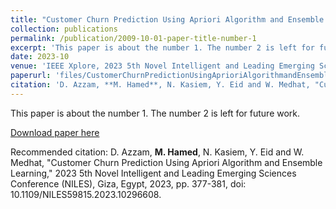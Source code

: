 ```yaml
---
title: "Customer Churn Prediction Using Apriori Algorithm and Ensemble Learning"
collection: publications
permalink: /publication/2009-10-01-paper-title-number-1
excerpt: 'This paper is about the number 1. The number 2 is left for future work.'
date: 2023-10
venue: 'IEEE Xplore, 2023 5th Novel Intelligent and Leading Emerging Sciences Conference (NILES)'
paperurl: 'files/CustomerChurnPredictionUsingAprioriAlgorithmandEnsembleLearning.pdf'
citation: 'D. Azzam, **M. Hamed**, N. Kasiem, Y. Eid and W. Medhat, "Customer Churn Prediction Using Apriori Algorithm and Ensemble Learning," 2023 5th Novel Intelligent and Leading Emerging Sciences Conference (NILES), Giza, Egypt, 2023, pp. 377-381, doi: 10.1109/NILES59815.2023.10296608.'
---
```

This paper is about the number 1. The number 2 is left for future work.

[Download paper here](http://academicpages.github.io/files/paper1.pdf)

Recommended citation: D. Azzam, **M. Hamed**, N. Kasiem, Y. Eid and W. Medhat, "Customer Churn Prediction Using Apriori Algorithm and Ensemble Learning," 2023 5th Novel Intelligent and Leading Emerging Sciences Conference (NILES), Giza, Egypt, 2023, pp. 377-381, doi: 10.1109/NILES59815.2023.10296608.

